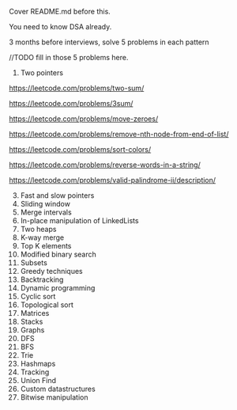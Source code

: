 Cover README.md before this.

You need to know DSA already.

3 months before interviews, solve 5 problems in each pattern

//TODO fill in those 5 problems here. 

1. Two pointers

https://leetcode.com/problems/two-sum/

https://leetcode.com/problems/3sum/

https://leetcode.com/problems/move-zeroes/

https://leetcode.com/problems/remove-nth-node-from-end-of-list/

https://leetcode.com/problems/sort-colors/

https://leetcode.com/problems/reverse-words-in-a-string/

https://leetcode.com/problems/valid-palindrome-ii/description/
   
3. Fast and slow pointers
4. Sliding window
5. Merge intervals
6. In-place manipulation of LinkedLists
7. Two heaps
8. K-way merge
9. Top K elements
10. Modified binary search
11. Subsets
12. Greedy techniques
13. Backtracking
14. Dynamic programming
15. Cyclic sort
16. Topological sort
17. Matrices
18. Stacks
19. Graphs
20. DFS
21. BFS
22. Trie
23. Hashmaps
24. Tracking
25. Union Find
26. Custom datastructures
27. Bitwise manipulation
